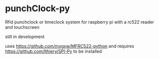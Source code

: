 # punchClock-py
Rfid punchclock or timeclock system for raspberry pi with a rc522 reader and touchscreen

still in development 

uses https://github.com/mxgxw/MFRC522-python
and requires https://github.com/lthiery/SPI-Py to be installed
